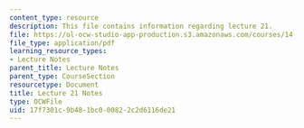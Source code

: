 ```yaml
---
content_type: resource
description: This file contains information regarding lecture 21.
file: https://ol-ocw-studio-app-production.s3.amazonaws.com/courses/14-581-international-economics-i-spring-2013/17f7301c9b481bc000822c2d6116de21_MIT14_581S13_classnotes21.pdf
file_type: application/pdf
learning_resource_types:
- Lecture Notes
parent_title: Lecture Notes
parent_type: CourseSection
resourcetype: Document
title: Lecture 21 Notes
type: OCWFile
uid: 17f7301c-9b48-1bc0-0082-2c2d6116de21
---
```

